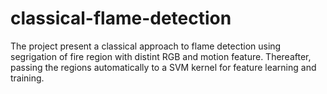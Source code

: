# classical-flame-detection

The project present a classical approach to flame detection using segrigation of fire region with distint RGB and motion feature. Thereafter, passing the regions automatically to a SVM kernel for feature learning and training.
